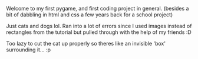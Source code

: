 Welcome to my first pygame, and first coding project in general. (besides a bit of dabbling in html and css a few years back for a school project)

Just cats and dogs lol. Ran into a lot of errors since I used images instead of rectangles from the tutorial but pulled through with the help of my friends :D

Too lazy to cut the cat up properly so theres like an invisible 'box' surrounding it... :p

